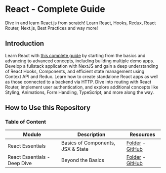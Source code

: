 # React - Complete Guide

Dive in and learn React.js from scratch! Learn React, Hooks, Redux, React Router, Next.js, Best Practices and way more!

## Introduction

Learn React with [this complete guide](https://www.udemy.com/course/react-the-complete-guide-incl-redux) by starting from the basics and advancing to advanced concepts, including building multiple demo apps. Develop a fullstack application with NextJS and gain a deep understanding of React Hooks, Components, and efficient state management using Context API and Redux. Learn how to create standalone React apps as well as those connected to a backend via HTTP. Dive into routing with React Router, implement user authentication, and explore additional concepts like Styling, Animations, Form Handling, TypeScript, and more along the way.

## How to Use this Repository

### Table of Content

| Module                       | Description                       | Resources                                                                                                                                     |
| ---------------------------- | --------------------------------- | --------------------------------------------------------------------------------------------------------------------------------------------- |
| React Essentials             | Basics of Components, JSX & State | [Folder](./complete-path/react-essentials/) - [GitHub](https://github.com/ThomasCode92/react-complete-guide/commits/react-essentials)         |
| React Essentials - Deep Dive | Beyond the Basics                 | [Folder](./complete-path/essentials-deep-dive/) - [GitHub](https://github.com/ThomasCode92/react-complete-guide/commits/essentials-deep-dive) |
